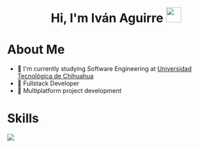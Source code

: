 <h1 align="center">Hi, I'm Iván Aguirre  <img src="https://media.giphy.com/media/hvRJCLFzcasrR4ia7z/giphy.gif" width="35"></h1>

# About Me
- 🏫 I'm currently studying Software Engineering at [Universidad Tecnológica de Chihuahua](https://www.utch.edu.mx/index.php/tecnologias/)
- 🧰 Fullstack Developer
- 📱 Multiplatform project development
  
# Skills
<p>
  <a href="https://skillicons.dev">
    <img src="https://skillicons.dev/icons?i=html,css,tailwind,javascript,nodejs,nextjs,python,django,postgres,dart,flutter,php,mysql,firebase,vite,postman,git" />
  </a>
</p>
